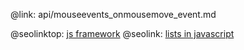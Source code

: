 @link: api/mouseevents_onmousemove_event.md

@seolinktop: [js framework](https://webix.com)
@seolink: [lists in javascript](https://webix.com/widget/list/)